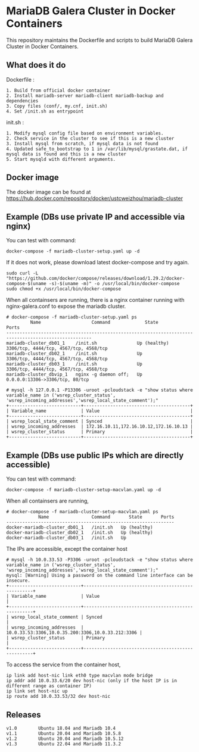 # MariaDB Galera Cluster in Docker Containers

This repository maintains the Dockerfile and scripts to build MariaDB Galera Cluster in Docker Containers.

## What does it do

Dockerfile : 

    1. Build from official docker container
    2. Install mariadb-server mariadb-client mariadb-backup and dependencies
    3. Copy files (conf/, my.cnf, init.sh)
    4. Set /init.sh as entrypoint

init.sh :

    1. Modify mysql config file based on environment variables.
    2. Check service in the cluster to see if this is a new cluster
    3. Install mysql from scratch, if mysql data is not found
    4. Updated safe_to_bootstrap to 1 in /var/lib/mysql/grastate.dat, if mysql data is found and this is a new cluster
    5. Start mysqld with different arguments.

## Docker image
 The docker image can be found at https://hub.docker.com/repository/docker/ustcweizhou/mariadb-cluster

## Example (DBs use private IP and accessible via nginx)

You can test with command:

    docker-compose -f mariadb-cluster-setup.yaml up -d

If it does not work, please download latest docker-compose and try again.

    sudo curl -L "https://github.com/docker/compose/releases/download/1.29.2/docker-compose-$(uname -s)-$(uname -m)" -o /usr/local/bin/docker-compose
    sudo chmod +x /usr/local/bin/docker-compose

When all containsers are running, there is a nginx container running with nginx-galera.conf to expose the mariadb cluster.

    # docker-compose -f mariadb-cluster-setup.yaml ps
             Name                   Command             State                       Ports
    ------------------------------------------------------------------------------------------------------
    mariadb-cluster_db01_1    /init.sh               Up (healthy)   3306/tcp, 4444/tcp, 4567/tcp, 4568/tcp
    mariadb-cluster_db02_1    /init.sh               Up             3306/tcp, 4444/tcp, 4567/tcp, 4568/tcp
    mariadb-cluster_db03_1    /init.sh               Up             3306/tcp, 4444/tcp, 4567/tcp, 4568/tcp
    mariadb-cluster_dbvip_1   nginx -g daemon off;   Up             0.0.0.0:13306->3306/tcp, 80/tcp

    # mysql -h 127.0.0.1 -P13306 -uroot -pcloudstack -e "show status where variable_name in ('wsrep_cluster_status', 'wsrep_incoming_addresses','wsrep_local_state_comment');"
    +---------------------------+----------------------------------------+
    | Variable_name             | Value                                  |
    +---------------------------+----------------------------------------+
    | wsrep_local_state_comment | Synced                                 |
    | wsrep_incoming_addresses  | 172.16.10.11,172.16.10.12,172.16.10.13 |
    | wsrep_cluster_status      | Primary                                |
    +---------------------------+----------------------------------------+

## Example (DBs use public IPs which are directly accessible)

You can test with command:

    docker-compose -f mariadb-cluster-setup-macvlan.yaml up -d

When all containsers are running, 

    # docker-compose -f mariadb-cluster-setup-macvlan.yaml ps
                Name                Command       State       Ports
    ---------------------------------------------------------------
    docker-mariadb-cluster_db01_1   /init.sh   Up (healthy)        
    docker-mariadb-cluster_db02_1   /init.sh   Up (healthy)        
    docker-mariadb-cluster_db03_1   /init.sh   Up    

The IPs are accessible, except the container host

    # mysql -h 10.0.33.53 -P3306 -uroot -pcloudstack -e "show status where variable_name in ('wsrep_cluster_status', 'wsrep_incoming_addresses','wsrep_local_state_comment');"
    mysql: [Warning] Using a password on the command line interface can be insecure.
    +---------------------------+---------------------------------------------------+
    | Variable_name             | Value                                             |
    +---------------------------+---------------------------------------------------+
    | wsrep_local_state_comment | Synced                                            |
    | wsrep_incoming_addresses  | 10.0.33.53:3306,10.0.35.200:3306,10.0.33.212:3306 |
    | wsrep_cluster_status      | Primary                                           |
    +---------------------------+---------------------------------------------------+

To access the service from the container host,

    ip link add host-nic link eth0 type macvlan mode bridge
    ip addr add 10.0.33.6/20 dev host-nic (only if the host IP is in different range as container IP)
    ip link set host-nic up
    ip route add 10.0.33.53/32 dev host-nic

## Releases

    v1.0        Ubuntu 18.04 and Mariadb 10.4
    v1.1        Ubuntu 20.04 and Mariadb 10.5.8
    v1.2        Ubuntu 20.04 and Mariadb 10.5.12
    v1.3        Ubuntu 22.04 and Mariadb 11.3.2
